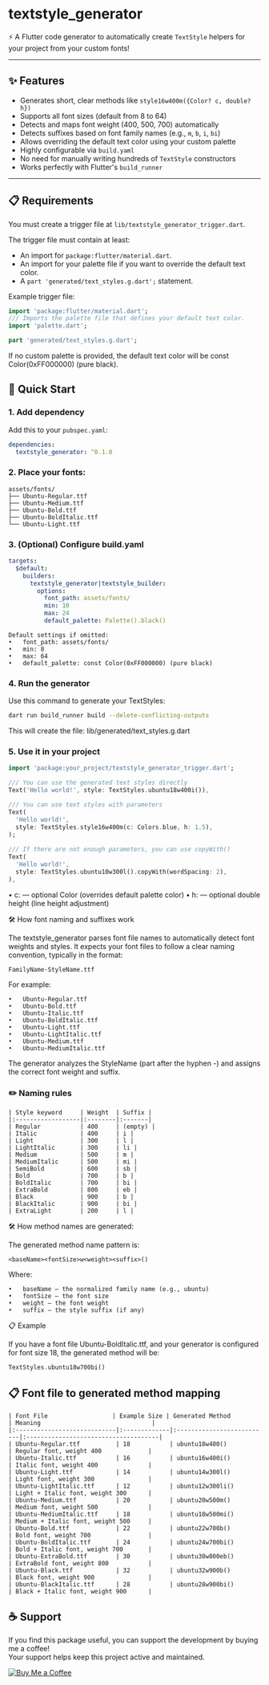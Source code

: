 # textstyle_generator

⚡️ A Flutter code generator to automatically create `TextStyle` helpers for your project from your custom fonts!

---

## ✨ Features

- Generates short, clear methods like `style16w400m({Color? c, double? h})`
- Supports all font sizes (default from 8 to 64)
- Detects and maps font weight (400, 500, 700) automatically
- Detects suffixes based on font family names (e.g., `m`, `b`, `i`, `bi`)
- Allows overriding the default text color using your custom palette
- Highly configurable via `build.yaml`
- No need for manually writing hundreds of `TextStyle` constructors
- Works perfectly with Flutter's `build_runner`

---

## 📋 Requirements

You must create a trigger file at `lib/textstyle_generator_trigger.dart`.

The trigger file must contain at least:
- An import for `package:flutter/material.dart`.
- An import for your palette file if you want to override the default text color.
- A `part 'generated/text_styles.g.dart';` statement.


Example trigger file:

```dart
import 'package:flutter/material.dart';
/// Imports the palette file that defines your default text color.
import 'palette.dart';

part 'generated/text_styles.g.dart';
```
If no custom palette is provided, the default text color will be const Color(0xFF000000) (pure black).


## 🚀 Quick Start

### 1. Add dependency

Add this to your `pubspec.yaml`:

```yaml
dependencies:
  textstyle_generator: ^0.1.0
```

### 2.	Place your fonts:
```text
assets/fonts/
├── Ubuntu-Regular.ttf
├── Ubuntu-Medium.ttf
├── Ubuntu-Bold.ttf
├── Ubuntu-BoldItalic.ttf
└── Ubuntu-Light.ttf
```

###	3. (Optional) Configure build.yaml

```yaml
targets:
  $default:
    builders:
      textstyle_generator|textstyle_builder:
        options:
          font_path: assets/fonts/
          min: 10
          max: 24
          default_palette: Palette().black()
```
```text
Default settings if omitted:
•	font_path: assets/fonts/
•	min: 8
•	max: 64
•	default_palette: const Color(0xFF000000) (pure black)
```

###	4. Run the generator

Use this command to generate your TextStyles:

```sh
dart run build_runner build --delete-conflicting-outputs
```

This will create the file:
lib/generated/text_styles.g.dart

###	5. Use it in your project

```dart
import 'package:your_project/textstyle_generator_trigger.dart';

/// You can use the generated text styles directly
Text('Hello world!', style: TextStyles.ubuntu18w400i()),

/// You can use text styles with parameters
Text(
  'Hello world!',
  style: TextStyles.style16w400m(c: Colors.blue, h: 1.5),
);
 
/// If there are not enough parameters, you can use copyWith()
Text(
  'Hello world!',
  style: TextStyles.ubuntu10w300l().copyWith(wordSpacing: 2),
),
```

•	c: — optional Color (overrides default palette color)
•	h: — optional double height (line height adjustment)

🛠 How font naming and suffixes work

The textstyle_generator parses font file names to automatically detect font weights and styles.
It expects your font files to follow a clear naming convention, typically in the format:

```text
FamilyName-StyleName.ttf
```

For example:
```text
•	Ubuntu-Regular.ttf
•	Ubuntu-Bold.ttf
•	Ubuntu-Italic.ttf
•	Ubuntu-BoldItalic.ttf
•	Ubuntu-Light.ttf
•	Ubuntu-LightItalic.ttf
•	Ubuntu-Medium.ttf
•	Ubuntu-MediumItalic.ttf
```
The generator analyzes the StyleName (part after the hyphen -) and assigns the correct font weight and suffix.

### ✏️ Naming rules

```text
| Style keyword     | Weight  | Suffix |
|:------------------|:--------|:-------|
| Regular           | 400     | (empty) |
| Italic            | 400     | i |
| Light             | 300     | l |
| LightItalic       | 300     | li |
| Medium            | 500     | m |
| MediumItalic      | 500     | mi |
| SemiBold          | 600     | sb |
| Bold              | 700     | b |
| BoldItalic        | 700     | bi |
| ExtraBold         | 800     | eb |
| Black             | 900     | b |
| BlackItalic       | 900     | bi |
| ExtraLight        | 200     | l |
```
🛠 How method names are generated:

The generated method name pattern is:

```text
<baseName><fontSize>w<weight><suffix>()
```
Where:
```text
•	baseName — the normalized family name (e.g., ubuntu)
•	fontSize — the font size
•	weight — the font weight
•	suffix — the style suffix (if any)
```
📋 Example

If you have a font file Ubuntu-BoldItalic.ttf,
and your generator is configured for font size 18,
the generated method will be:

```dart
TextStyles.ubuntu18w700bi()
```

## 📋 Font file to generated method mapping

```text
| Font File                  | Example Size | Generated Method         | Meaning                               |
|:----------------------------|:-------------|:--------------------------|:-------------------------------------|
| Ubuntu-Regular.ttf          | 18           | ubuntu18w400()             | Regular font, weight 400             |
| Ubuntu-Italic.ttf           | 16           | ubuntu16w400i()            | Italic font, weight 400              |
| Ubuntu-Light.ttf            | 14           | ubuntu14w300l()            | Light font, weight 300               |
| Ubuntu-LightItalic.ttf      | 12           | ubuntu12w300li()           | Light + Italic font, weight 300      |
| Ubuntu-Medium.ttf           | 20           | ubuntu20w500m()            | Medium font, weight 500              |
| Ubuntu-MediumItalic.ttf     | 18           | ubuntu18w500mi()           | Medium + Italic font, weight 500     |
| Ubuntu-Bold.ttf             | 22           | ubuntu22w700b()            | Bold font, weight 700                |
| Ubuntu-BoldItalic.ttf       | 24           | ubuntu24w700bi()           | Bold + Italic font, weight 700       |
| Ubuntu-ExtraBold.ttf        | 30           | ubuntu30w800eb()           | ExtraBold font, weight 800           |
| Ubuntu-Black.ttf            | 32           | ubuntu32w900b()            | Black font, weight 900               |
| Ubuntu-BlackItalic.ttf      | 28           | ubuntu28w900bi()           | Black + Italic font, weight 900      |
```

## ☕ Support

If you find this package useful, you can support the development by buying me a coffee!  
Your support helps keep this project active and maintained.

[![Buy Me a Coffee](https://img.shields.io/badge/Buy%20Me%20A%20Coffee-FFDD00?style=for-the-badge&logo=buy-me-a-coffee&logoColor=black)](https://buymeacoffee.com/mobile_apps)